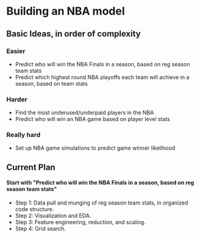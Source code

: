 # Building an NBA model

## Basic Ideas, in order of complexity

### Easier
- Predict who will win the NBA Finals in a season, based on reg season team stats
- Predict which highest round NBA playoffs each team will achieve in a season, based on team stats

### Harder
- Find the most underused/underpaid players in the NBA
- Predict who will win an NBA game based on player level stats

### Really hard
- Set up NBA game simulations to predict game winner likelihood


## Current Plan
#### Start with "Predict who will win the NBA Finals in a season, based on reg season team stats"
- Step 1: Data pull and munging of reg season team stats, in organized code structure.
- Step 2: Visualization and EDA.
- Step 3: Feature engineering, reduction, and scaling.
- Step 4: Grid search.